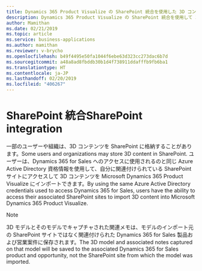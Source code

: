 ```yaml
---
title: Dynamics 365 Product Visualize の SharePoint 統合を使用した 3D コンテンツのインポート
description: Dynamics 365 Product Visualize の SharePoint 統合を使用して 3D コンテンツを Dynamics 365 for Sales 営業案件にインポートします。
author: Mamithan
ms.date: 02/21/2019
ms.topic: article
ms.service: business-applications
ms.author: mamithan
ms.reviewer: v-brycho
ms.openlocfilehash: b49f4495e50fa1044f6ebe63d323cc273dac6b7d
ms.sourcegitcommit: a48a8ad8fbddb30b1d4f738911ddafffb9fb6ba1
ms.translationtype: HT
ms.contentlocale: ja-JP
ms.lasthandoff: 02/20/2019
ms.locfileid: "406267"
---
```

# <a name="sharepoint-integration"></a><span data-ttu-id="6df4e-103">SharePoint 統合</span><span class="sxs-lookup"><span data-stu-id="6df4e-103">SharePoint integration</span></span>

<span data-ttu-id="6df4e-104">一部のユーザーや組織は、3D コンテンツを SharePoint に格納することがあります。</span><span class="sxs-lookup"><span data-stu-id="6df4e-104">Some users and organizations may store 3D content in SharePoint.</span></span> <span data-ttu-id="6df4e-105">ユーザーは、Dynamics 365 for Sales へのアクセスに使用されるのと同じ Azure Active Directory 資格情報を使用して、自分に関連付けられている SharePoint サイトにアクセスして 3D コンテンツを Microsoft Dynamics 365 Product Visualize にインポートできます。</span><span class="sxs-lookup"><span data-stu-id="6df4e-105">By using the same Azure Active Directory credentials used to access Dynamics 365 for Sales, users have the ability to access their associated SharePoint sites to import 3D content into Microsoft Dynamics 365 Product Visualize.</span></span>  

> [!NOTE]
> <span data-ttu-id="6df4e-106">3D モデルとそのモデルでキャプチャされた関連メモは、モデルのインポート元の SharePoint サイトではなく関連付けられた Dynamics 365 for Sales 製品および営業案件に保存されます。</span><span class="sxs-lookup"><span data-stu-id="6df4e-106">The 3D model and associated notes captured on that model will be saved to the associated Dynamics 365 for Sales product and opportunity, not the SharePoint site from which the model was imported.</span></span>  
